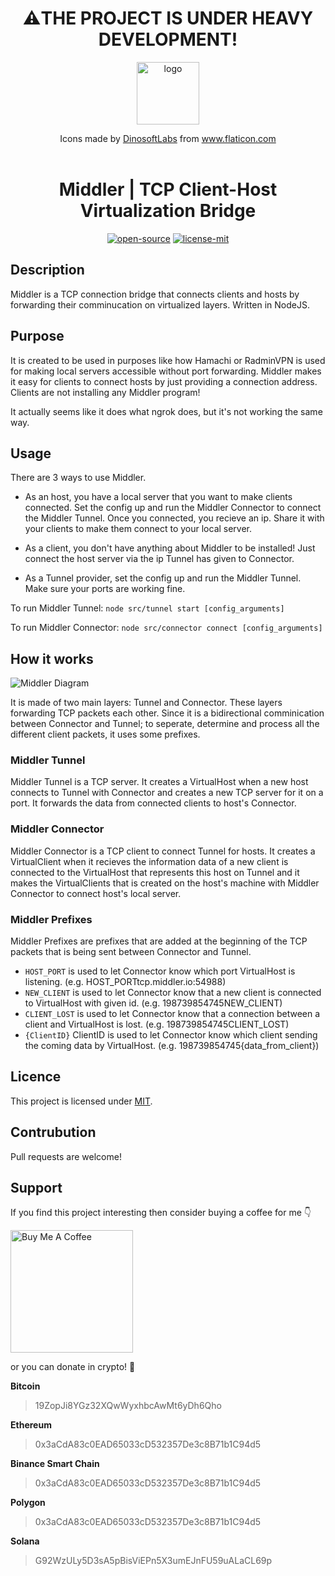 <h1 align="center">⚠️THE PROJECT IS UNDER HEAVY DEVELOPMENT!</h1>

<p align="center">
  <a href="https://github.com/berikai/middler">
    <img alt="logo" src="https://user-images.githubusercontent.com/18515671/210345521-5f448bdd-72dd-42b6-b3b5-34f42530403b.png" width="100" />
  </a>
</p>

<div align="center"> Icons made by <a href="https://www.flaticon.com/authors/dinosoftlabs" title="DinosoftLabs">DinosoftLabs</a> from <a href="https://www.flaticon.com/" title="Flaticon">www.flaticon.com</a></div><br />


<h1 align="center">
  Middler | TCP Client-Host Virtualization Bridge
</h1>

<p align="center"><a href="https://en.wikipedia.org/wiki/Open_source"><img alt="open-source" src="https://img.shields.io/badge/OPEN-SOURCE-C13D3B?style=for-the-badge&labelColor=EA4761"></a> <a href="https://choosealicense.com/licenses/mit"><img alt="license-mit" src="https://img.shields.io/badge/LICENSE-MIT-D15E28?style=for-the-badge&labelColor=E36D26">
</a></p>

## Description

Middler is a TCP connection bridge that connects clients and hosts by forwarding their comminucation on virtualized layers. Written in NodeJS.

## Purpose

It is created to be used in purposes like how Hamachi or RadminVPN is used for making local servers accessible without port forwarding. Middler makes it easy for clients to connect hosts by just providing a connection address. Clients are not installing any Middler program!

It actually seems like it does what ngrok does, but it's not working the same way.

## Usage

There are 3 ways to use Middler.

 - As an host, you have a local server that you want to make clients connected. Set the config up and run the Middler Connector to connect the Middler Tunnel. Once you connected, you recieve an ip. Share it with your clients to make them connect to your local server.

 - As a client, you don't have anything about Middler to be installed! Just connect the host server via the ip Tunnel has given to Connector.

 - As a Tunnel provider, set the config up and run the Middler Tunnel. Make sure your ports are working fine.

To run Middler Tunnel: `node src/tunnel start [config_arguments]`

To run Middler Connector: `node src/connector connect [config_arguments]`

## How it works

![Middler Diagram](https://user-images.githubusercontent.com/18515671/210441927-bb4e9ddf-9b14-488e-9fe3-3762fefeefc4.png)

It is made of two main layers: Tunnel and Connector. These layers forwarding TCP packets each other. Since it is a bidirectional comminication between Connector and Tunnel; to seperate, determine and process all the different client packets, it uses some prefixes.

### Middler Tunnel

Middler Tunnel is a TCP server. It creates a VirtualHost when a new host connects to Tunnel with Connector and creates a new TCP server for it on a port. It forwards the data from connected clients to host's Connector.

### Middler Connector

Middler Connector is a TCP client to connect Tunnel for hosts. It creates a VirtualClient when it recieves the information data of a new client is connected to the VirtualHost that represents this host on Tunnel and it makes the VirtualClients that is created on the host's machine with Middler Connector to connect host's local server.

### Middler Prefixes

Middler Prefixes are prefixes that are added at the beginning of the TCP packets that is being sent between Connector and Tunnel.

 - `HOST_PORT` is used to let Connector know which port VirtualHost is listening. (e.g. HOST_PORTtcp.middler.io:54988)
 - `NEW_CLIENT` is used to let Connector know that a new client is connected to VirtualHost with given id. (e.g. 198739854745NEW_CLIENT)
 - `CLIENT_LOST` is used to let Connector know that a connection between a client and VirtualHost is lost. (e.g. 198739854745CLIENT_LOST)
 - `{ClientID}` ClientID is used to let Connector know which client sending the coming data by VirtualHost. (e.g. 198739854745{data_from_client})

## Licence

This project is licensed under [MIT](LICENSE).

## Contrubution
Pull requests are welcome!

## Support

If you find this project interesting then consider buying a coffee for me 👇

<p><a href="https://www.buymeacoffee.com/verdant" target="_blank"><img src="https://cdn.buymeacoffee.com/buttons/v2/default-yellow.png" alt="Buy Me A Coffee" width="196" /></a></p>


or you can donate in crypto! 💖

<b>Bitcoin</b>
> 19ZopJi8YGz32XQwWyxhbcAwMt6yDh6Qho

<b>Ethereum</b>
> 0x3aCdA83c0EAD65033cD532357De3c8B71b1C94d5

<b>Binance Smart Chain</b>
> 0x3aCdA83c0EAD65033cD532357De3c8B71b1C94d5

<b>Polygon</b>
> 0x3aCdA83c0EAD65033cD532357De3c8B71b1C94d5

<b>Solana</b>
> G92WzULy5D3sA5pBisViEPn5X3umEJnFU59uALaCL69p
